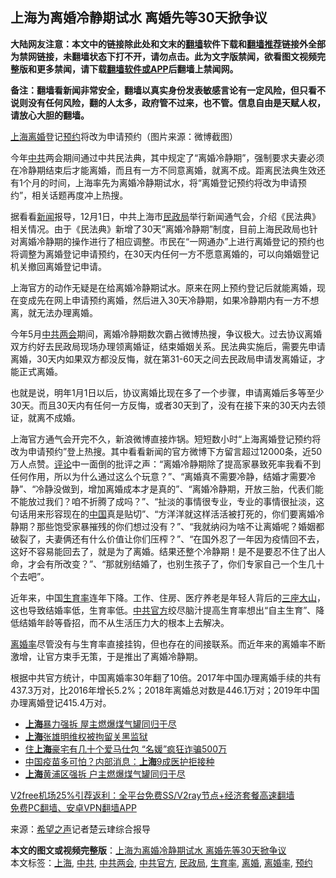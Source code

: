  <h2>上海为离婚冷静期试水 离婚先等30天掀争议</h2> <p class="notice"><b>大陆网友注意：本文中的链接除此处和文末的<a href="https://github.com/bannedbook/fanqiang" >翻墙</a>软件下载和<a href="https://github.com/killgcd/justmysocks/blob/master/README.md">翻墙推荐</a>链接外全部为禁网链接，未翻墙状态下打不开，请勿点击。此为文字版禁闻，欲看图文视频完整版和更多禁闻，请下载<a href="https://github.com/bannedbook/fanqiang">翻墙软件或APP</a>后翻墙上禁闻网。</p><p>备注：翻墙看新闻非常安全，翻墙以真实身份发表敏感言论有一定风险，但只看不说则没有任何风险，翻的人太多，政府管不过来，也不管。信息自由是天赋人权，请放心大胆的翻墙。</b></p>  <div class="entry"> <p id="conimg"><a href="https://www.bannedbook.org/bnews/tag/%e4%b8%8a%e6%b5%b7/" class="st_tag internal_tag" rel="tag" title="标签 上海 下的日志">上海</a><a href="https://www.bannedbook.org/bnews/tag/%e7%a6%bb%e5%a9%9a/" class="st_tag internal_tag" rel="tag" title="标签 离婚 下的日志">离婚</a>登记<a href="https://www.bannedbook.org/bnews/tag/%E9%A2%84%E7%BA%A6/" class="st_tag internal_tag" rel="tag" title="标签 预约 下的日志">预约</a>将改为申请预约（图片来源：微博截图）</p> <p>今年<a href="https://www.bannedbook.org/bnews/tag/%e4%b8%ad%e5%85%b1/" class="st_tag internal_tag" rel="tag" title="标签 中共 下的日志">中共</a>两会期间通过中共民法典，其中规定了“离婚冷静期”，强制要求夫妻必须在冷静期结束后才能离婚，而且有一方不同意离婚，就离不成。距离民法典生效还有1个月的时间，上海率先为离婚冷静期试水，将“离婚登记预约将改为申请预约”，相关话题再度冲上热搜。</p>  <p>据看看<span class='wp_keywordlink_affiliate'><a href="https://www.bannedbook.org/" title="新闻">新闻</a></span>报导，12月1日，中共上海市<a href="https://www.bannedbook.org/bnews/tag/%e6%b0%91%e6%94%bf%e5%b1%80/" class="st_tag internal_tag" rel="tag" title="标签 民政局 下的日志">民政局</a>举行新闻通气会，介绍《民法典》相关情况。由于《民法典》新增了30天“离婚冷静期”制度，目前上海民政局也针对离婚冷静期的操作进行了相应调整。市民在“一网通办”上进行离婚登记的预约也将调整为离婚登记申请预约，在30天内任何一方不愿意离婚的，可以向婚姻登记机关撤回离婚登记申请。</p> <p>上海官方的动作无疑是在给离婚冷静期试水。原来在网上预约登记后就能离婚，现在变成先在网上申请预约离婚，然后进入30天冷静期，如果冷静期内有一方不想离，就无法办理离婚。</p>  <p>今年5月<a href="https://www.bannedbook.org/bnews/tag/%E4%B8%AD%E5%85%B1%E4%B8%A4%E4%BC%9A/" class="st_tag internal_tag" rel="tag" title="标签 中共两会 下的日志">中共两会</a>期间，离婚冷静期数次霸占微博热搜，争议极大。过去协议离婚双方约好去民政局现场办理领离婚证，结束婚姻关系。民法典实施后，需要先申请离婚，30天内如果双方都没反悔，就在第31-60天之间去民政局申请发离婚证，才能正式离婚。</p> <p>也就是说，明年1月1日以后，协议离婚比现在多了一个步骤，申请离婚后多等至少30天。而且30天内有任何一方反悔，或者30天到了，没有在接下来的30天内去领证，就离不成婚。</p>  <p>上海官方通气会开完不久，新浪微博直接炸锅。短短数小时“上海离婚登记预约将改为申请预约”登上热搜。其中看看新闻的官方微博下方留言超过12000条，近50万人点赞。<span class='wp_keywordlink_affiliate'><a href="https://www.bannedbook.org/bnews/comments/" title="新闻评论" target="_blank">评论</a></span>中一面倒的批评之声：“离婚冷静期除了提高家暴致死率我看不到任何作用，所以为什么通过这么个玩意？”、“离婚真不需要冷静，结婚才需要冷静”、“冷静没做到，增加离婚成本才是真的”、“离婚冷静期，开放三胎，代表们能不能放过我们？咱不折腾了成吗？”、“扯淡的事情很专业，专业的事情很扯淡，这句话用来形容现在的<span class='wp_keywordlink_affiliate'><a href="https://www.bannedbook.org/" title="中国" target="_blank">中国</a></span>真是贴切”、“方洋洋就这样活活被打死的，你们要离婚冷静期？那些饱受家暴摧残的你们想过没有？”、“我就纳闷为啥不让离婚呢？婚姻都破裂了，夫妻俩还有什么价值让你们压榨？”、“在国外忍了一年因为疫情回不去，这好不容易能回去了，就是为了离婚。结果还整个冷静期！是不是要忍不住了出人命，才会有所改变？”、“那就别结婚了，也别生孩子了，你们专家自己一个生几十个去吧”。</p> <p>近年来，中国<a href="https://www.bannedbook.org/bnews/tag/%E7%94%9F%E8%82%B2%E7%8E%87/" class="st_tag internal_tag" rel="tag" title="标签 生育率 下的日志">生育率</a>连年下降。工作、住房、医疗养老是年轻人背后的<span class='wp_keywordlink'><a href="https://www.bannedbook.org/forum11/topic333.html" title="禁片：民族主义和三座大山" target="_blank">三座大山</a></span>，这也导致结婚率低，生育率低。<a href="https://www.bannedbook.org/bnews/tag/%E4%B8%AD%E5%85%B1%E5%AE%98%E6%96%B9/" class="st_tag internal_tag" rel="tag" title="标签 中共官方 下的日志">中共官方</a>绞尽脑汁提高生育率想出“自主生育”、降低结婚年龄等昏招，而不从生活压力大的根本上去解决。</p>  <p><a href="https://www.bannedbook.org/bnews/tag/%E7%A6%BB%E5%A9%9A%E7%8E%87/" class="st_tag internal_tag" rel="tag" title="标签 离婚率 下的日志">离婚率</a>尽管没有与生育率直接挂钩，但也存在的间接联系。而近年来的离婚率不断激增，让官方束手无策，于是推出了离婚冷静期。</p> <p>根据中共官方统计，中国离婚率30年翻了10倍。2017年中国办理离婚手续的共有437.3万对，比2016年增长5.2%；2018年离婚总对数是446.1万对；2019年中国办理离婚登记415.4万对。</p> <ul class='op-related-articles' title='相关阅读'> <li><a href='https://www.bannedbook.org/bnews/taiwannews/20201202/1440381.html' target='_blank'><b>上海</b>暴力强拆 屋主燃爆煤气罐同归于尽</a></li> <li><a href='https://www.bannedbook.org/bnews/renquan/20201201/1440195.html' target='_blank'><b>上海</b>张雄明维权被拘留关黑监狱</a></li> <li><a href='https://www.bannedbook.org/bnews/baitai/20201201/1440119.html' target='_blank'>住<b>上海</b>豪宅有几十个爱马仕包 “名媛”疯狂诈骗500万</a></li> <li><a href='https://www.bannedbook.org/bnews/taiwannews/20201201/1440004.html' target='_blank'>中国疫苗多可怕？内部消息：<b>上海</b>9成医护拒接种</a></li> <li><a href='https://www.bannedbook.org/bnews/cbnews/20201201/1439806.html' target='_blank'><b>上海</b>黄浦区强拆 户主燃爆煤气罐同归于尽</a></li> </ul> <p class="texttj"> <a href="https://www.bannedbook.org/forum23/topic22702.html" target="_blank">V2free机场25%引荐返利：全平台免费SS/V2ray节点+经济套餐高速翻墙</a><br/> <a href="https://github.com/bannedbook/fanqiang/wiki/%E7%A6%81%E9%97%BB%E7%BD%91%E5%AE%89%E5%8D%93%E7%BF%BB%E5%A2%99%E6%96%B0%E9%97%BBAPP" target="_blank">免费PC翻墙、安卓VPN翻墙APP</a></p><p> 来源：<span class='wp_keywordlink_affiliate'><a href="https://www.soundofhope.org" title="希望之声" target="_blank">希望之声</a></span>记者楚云珒综合报导 </p><a name='sharetosocial'></a>       <div><b>本文的图文或视频完整版</b>：<a href='https://www.bannedbook.org/bnews/cbnews/20201202/1440493.html'>上海为离婚冷静期试水 离婚先等30天掀争议</a></div>  </div><!--END ENTRY--> <div class="postfooter"> <div>本文标签：<a href="https://www.bannedbook.org/bnews/tag/%e4%b8%8a%e6%b5%b7/" rel="tag">上海</a>, <a href="https://www.bannedbook.org/bnews/tag/%e4%b8%ad%e5%85%b1/" rel="tag">中共</a>, <a href="https://www.bannedbook.org/bnews/tag/%E4%B8%AD%E5%85%B1%E4%B8%A4%E4%BC%9A/" rel="tag">中共两会</a>, <a href="https://www.bannedbook.org/bnews/tag/%E4%B8%AD%E5%85%B1%E5%AE%98%E6%96%B9/" rel="tag">中共官方</a>, <a href="https://www.bannedbook.org/bnews/tag/%e6%b0%91%e6%94%bf%e5%b1%80/" rel="tag">民政局</a>, <a href="https://www.bannedbook.org/bnews/tag/%E7%94%9F%E8%82%B2%E7%8E%87/" rel="tag">生育率</a>, <a href="https://www.bannedbook.org/bnews/tag/%e7%a6%bb%e5%a9%9a/" rel="tag">离婚</a>, <a href="https://www.bannedbook.org/bnews/tag/%E7%A6%BB%E5%A9%9A%E7%8E%87/" rel="tag">离婚率</a>, <a href="https://www.bannedbook.org/bnews/tag/%E9%A2%84%E7%BA%A6/" rel="tag">预约</a></div>  </div><!--END POSTFOOTER--> 